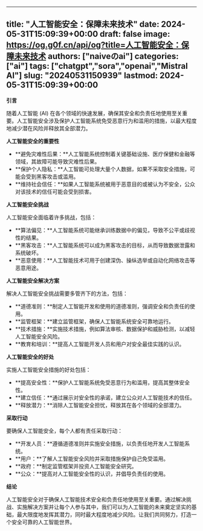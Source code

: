 
---
title: "人工智能安全：保障未来技术"
date: 2024-05-31T15:09:39+00:00
draft: false
image: https://og.g0f.cn/api/og?title=人工智能安全：保障未来技术
authors: ["naiveのai"]
categories: ["ai"]
tags: ["chatgpt","sora","openai","Mistral AI"]
slug: "20240531150939"
lastmod: 2024-05-31T15:09:39+00:00
---
**引言**

随着人工智能 (AI) 在各个领域的快速发展，确保其安全和负责任地使用至关重要。人工智能安全涉及保护人工智能系统免受恶意行为和滥用的措施，以最大程度地减少潜在风险并释放其全部潜力。

**人工智能安全的重要性**

* **避免灾难性后果：**人工智能系统控制着关键基础设施、医疗保健和金融等领域，其故障可能导致灾难性后果。
* **保护个人隐私：**人工智能可处理大量个人数据，如果不采取安全措施，可能会受到黑客攻击或滥用。
* **维持社会信任：**如果人工智能系统被用于恶意目的或被认为不安全，公众对该技术的信任可能会受到损害。

**人工智能安全挑战**

人工智能安全面临着许多挑战，包括：

* **算法偏见：**人工智能系统可能继承训练数据中的偏见，导致不公平或歧视性的结果。
* **黑客攻击：**人工智能系统可以成为黑客攻击的目标，从而导致数据泄露和系统破坏。
* **恶意使用：**人工智能技术可用于创建深伪、操纵选举或自动化网络攻击等恶意用途。

**人工智能安全解决方案**

解决人工智能安全挑战需要多管齐下的方法，包括：

* **道德准则：**制定人工智能开发和使用的道德准则，强调安全和负责任的使用。
* **监管框架：**建立监管框架，确保人工智能系统安全可靠地运行。
* **技术措施：**实施技术措施，例如算法审核、数据保护和威胁检测，以减轻人工智能安全风险。
* **教育和培训：**提高人工智能开发人员和用户对安全最佳实践的认识。

**人工智能安全的好处**

实施人工智能安全措施的好处包括：

* **提高安全性：**保护人工智能系统免受恶意行为和滥用，提高其整体安全性。
* **建立信任：**通过展示对安全性的承诺，建立公众对人工智能技术的信任。
* **释放潜力：**消除人工智能安全担忧，释放其在各个领域的全部潜力。

**采取行动**

要确保人工智能安全，每个人都有责任采取行动：

* **开发人员：**遵循道德准则并实施安全措施，以负责任地开发人工智能系统。
* **用户：**了解人工智能安全风险并采取措施保护自己免受滥用。
* **政府：**制定监管框架并投资人工智能安全研究。
* **公众：**提高对人工智能安全性的认识，并倡导负责任的使用。

**结论**

人工智能安全对于确保人工智能技术安全和负责任地使用至关重要。通过解决挑战、实施解决方案并让每个人参与其中，我们可以为人工智能的未来奠定坚实的基础，最大限度地发挥其潜力，同时最大程度地减少风险。让我们共同努力，打造一个安全可靠的人工智能世界。